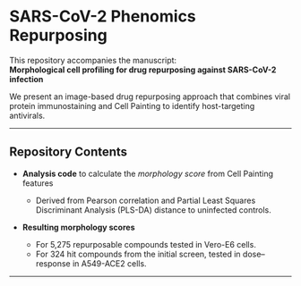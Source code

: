 # SARS-CoV-2 Phenomics Repurposing

This repository accompanies the manuscript:  
**Morphological cell profiling for drug repurposing against SARS-CoV-2 infection**

We present an image-based drug repurposing approach that combines viral protein immunostaining and Cell Painting to identify host-targeting antivirals.

---

## Repository Contents

- **Analysis code** to calculate the *morphology score* from Cell Painting features  
  - Derived from Pearson correlation and Partial Least Squares Discriminant Analysis (PLS-DA) distance to uninfected controls.  

- **Resulting morphology scores**  
  - For 5,275 repurposable compounds tested in Vero-E6 cells.  
  - For 324 hit compounds from the initial screen, tested in dose–response in A549-ACE2 cells.  

---

